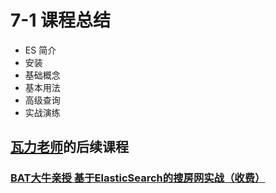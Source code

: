 # 7-1 课程总结

* ES 简介
* 安装
* 基础概念
* 基本用法
* 高级查询
* 实战演练

## [瓦力老师](https://www.imooc.com/t/5646367)的后续课程

### [BAT大牛亲授 基于ElasticSearch的搜房网实战（收费）](https://coding.imooc.com/class/167.html#Anchor)

